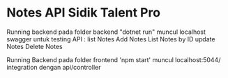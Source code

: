 # Notes API Sidik Talent Pro

Running backend pada folder backend "dotnet run" muncul localhost swagger untuk testing API :
list Notes
Add Notes
List Notes by ID
update Notes
Delete Notes

Running Backend pada folder frontend 'npm start' muncul localhost:5044/ integration dengan api/controller